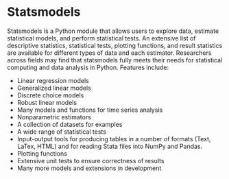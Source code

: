 Statsmodels
======================
Statsmodels is a Python module that allows users to explore data, estimate statistical models, and perform statistical tests. An extensive list of descriptive statistics, statistical tests, plotting functions, and result statistics are available for different types of data and each estimator. Researchers across fields may find that statsmodels fully meets their needs for statistical computing and data analysis in Python. Features include:

- Linear regression models
- Generalized linear models
- Discrete choice models
- Robust linear models
- Many models and functions for time series analysis
- Nonparametric estimators
- A collection of datasets for examples
- A wide range of statistical tests
- Input-output tools for producing tables in a number of formats (Text, LaTex, HTML) and for reading Stata files into NumPy and Pandas.
- Plotting functions
- Extensive unit tests to ensure correctness of results
- Many more models and extensions in development

